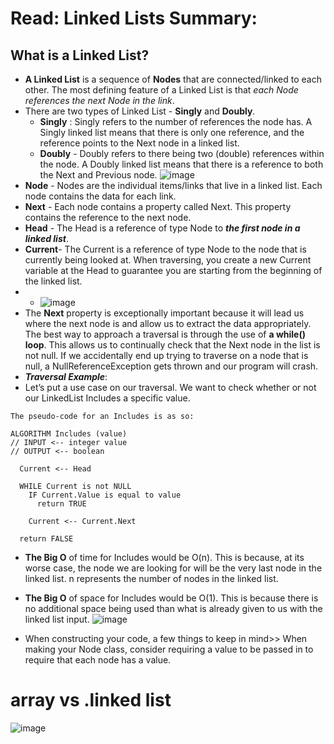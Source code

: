 # Read: Linked Lists Summary:
## What is a Linked List? 
* **A Linked List** is a sequence of **Nodes** that are connected/linked to each other. The most defining feature of a Linked List is that *each Node references the next Node in the link*.
* There are two types of Linked List - **Singly** and **Doubly**.
  -  **Singly** :  Singly refers to the number of references the node has. A Singly linked list means that there is only one reference, and the reference points to the Next node in a linked list.
  - **Doubly** - Doubly refers to there being two (double) references within the node. A Doubly linked list means that there is a reference to both the Next and Previous node.
  ![image](https://miro.medium.com/max/875/1*AeMDLFUjR0w0J4n8CP4H6g.jpeg)
* **Node** - Nodes are the individual items/links that live in a linked list. Each node contains the data for each link.
* **Next** - Each node contains a property called Next. This property contains the reference to the next node.
* **Head** - The Head is a reference of type Node to ***the first node in a linked list***.
* **Current**- The Current is a reference of type Node to the node that is currently being looked at. When traversing, you create a new Current variable at the Head to guarantee you are starting from the beginning of the linked list.
* * ![image](https://miro.medium.com/max/875/1*K0_eV07tJtKQSVGKfP18bw.jpeg)
* The **Next** property is exceptionally important because it will lead us where the next node is and allow us to extract the data appropriately.  The best way to approach a traversal is through the use of **a while() loop**. This allows us to continually check that the Next node in the list is not null. If we accidentally end up trying to traverse on a node that is null, a NullReferenceException gets thrown and our program will crash.
* ***Traversal Example***:
* Let’s put a use case on our traversal. We want to check whether or not our LinkedList Includes a specific value.
```
The pseudo-code for an Includes is as so:

ALGORITHM Includes (value)
// INPUT <-- integer value
// OUTPUT <-- boolean

  Current <-- Head

  WHILE Current is not NULL
    IF Current.Value is equal to value
      return TRUE

    Current <-- Current.Next

  return FALSE
```
- **The Big O** of time for Includes would be O(n). This is because, at its worse case, the node we are looking for will be the very last node in the linked list. n represents the number of nodes in the linked list.

- **The Big O** of space for Includes would be O(1). This is because there is no additional space being used than what is already given to us with the linked list input.
![image](https://miro.medium.com/max/875/1*Jy5tjwrMdtpGl2ceq4f94A.jpeg)
* When constructing your code, a few things to keep in mind>> When making your Node class, consider requiring a value to be passed in to require that each node has a value.
# array vs .linked list 
![image](https://miro.medium.com/max/875/1*cUehR5S18XSoVLaPNfNzlA.jpeg)
